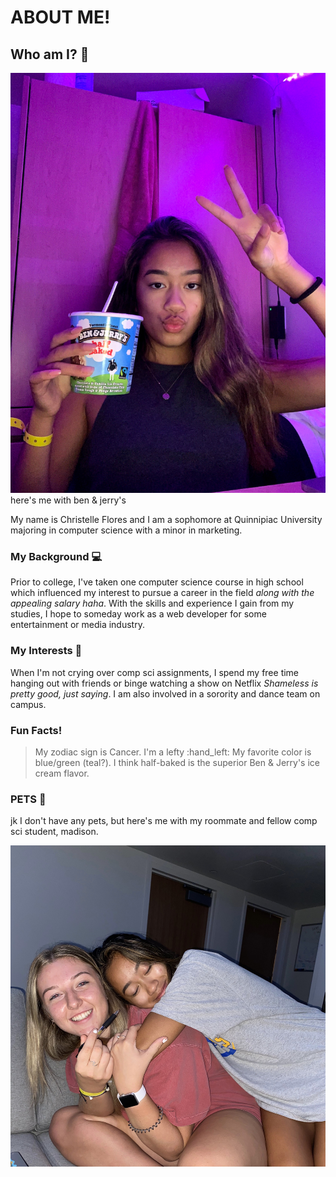 # ABOUT ME!

## Who am I? :eyes:

![Me](./assets/images/me.jpg)
here's me with ben & jerry's

My name is Christelle Flores and I am a sophomore at Quinnipiac University majoring in
computer science with a minor in marketing.

### My Background :computer:

Prior to college, I've taken one computer science course in high school which influenced my
interest to pursue a career in the field *along with the appealing salary haha*. With the skills and
experience I gain from my studies, I hope to someday work as a web developer for some entertainment
or media industry.

### My Interests :clap:

When I'm not crying over comp sci assignments, I spend my free time hanging out with friends or binge
watching a show on Netflix *Shameless is pretty good, just saying*. I am also involved in a sorority
and dance team on campus.

### Fun Facts!

> My zodiac sign is Cancer.
> I'm a lefty :hand_left:
> My favorite color is blue/green (teal?).
> I think half-baked is the superior Ben & Jerry's ice cream flavor.

### PETS :dog:

jk I don't have any pets, but here's me with my roommate and fellow comp sci student, madison.

![Me&Maddie](./assets/images/me-maddie.JPG)
